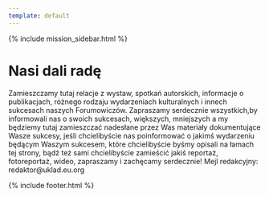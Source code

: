 ```yaml
---
template: default
---
```

{% include mission_sidebar.html %}
  
 <div class="w3-row w3-padding-64">
    <div class="w3-twothird w3-container">
      <h1 class="w3-text-teal">Nasi dali radę</h1>
      <p>Zamieszczamy tutaj relacje z wystaw, spotkań autorskich, informacje o publikacjach,
różnego rodzaju wydarzeniach kulturalnych i innech sukcesach naszych Forumowiczów. Zapraszamy
serdecznie wszystkich,by informowali nas o swoich sukcesach, większych, mniejszych a my będziemy
tutaj zamieszczać nadesłane przez Was materiały dokumentujące Wasze sukcesy, jeśli chcielibyście nas
poinformować o jakimś wydarzeniu będącym Waszym sukcesem, które chcielibyście byśmy opisali na
łamach tej strony, bądź też sami chcielibyście zamieścić jakiś reportaż, fotoreportaż, wideo, zapraszamy i
zachęcamy serdecznie! Mejl redakcyjny: redaktor@uklad.eu.org</p>
    </div>
  </div>

 {% include footer.html %}
<!-- END MAIN -->
</div>
